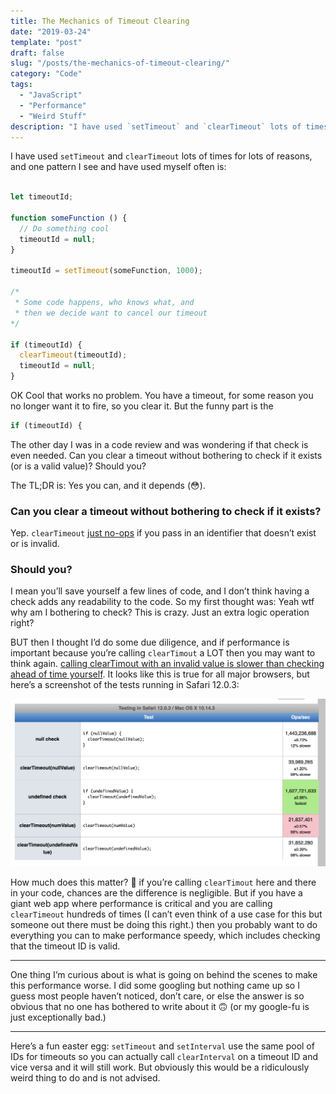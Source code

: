 ```yaml
---
title: The Mechanics of Timeout Clearing
date: "2019-03-24"
template: "post"
draft: false
slug: "/posts/the-mechanics-of-timeout-clearing/"
category: "Code"
tags:
  - "JavaScript"
  - "Performance"
  - "Weird Stuff"
description: "I have used `setTimeout` and `clearTimeout` lots of times for lots of reasons, and one pattern I see and have used myself often is…"
---
```


I have used `setTimeout` and `clearTimeout` lots of times for lots of reasons, and one pattern I see and have used myself often is:

```javascript

let timeoutId;

function someFunction () {
  // Do something cool
  timeoutId = null;
}

timeoutId = setTimeout(someFunction, 1000);

/*
 * Some code happens, who knows what, and
 * then we decide want to cancel our timeout
*/

if (timeoutId) {
  clearTimeout(timeoutId);
  timeoutId = null;
}
```

OK Cool that works no problem. You have a timeout, for some reason you no longer want it to fire, so you clear it. But the funny part is the

```javascript
if (timeoutId) {
```

The other day I was in a code review and was wondering if that check is even needed. Can you clear a timeout without bothering to check if it exists (or is a valid value)? Should you?

The TL;DR is: Yes you can, and it depends (😳).


### Can you clear a timeout without bothering to check if it exists?

Yep. `clearTimeout` [just no-ops](https://developer.mozilla.org/en-US/docs/Web/API/WindowOrWorkerGlobalScope/clearTimeout) if you pass in an identifier that doesn’t exist or is invalid.

### Should you?

I mean you’ll save yourself a few lines of code, and I don’t think having a check adds any readability to the code. So my first thought was: Yeah wtf why am I bothering to check? This is crazy. Just an extra logic operation right?

BUT then I thought I’d do some due diligence, and if performance is important because you’re calling `clearTimout` a LOT then you may want to think again. [calling clearTimout with an invalid value is slower than checking ahead of time yourself](https://jsperf.com/null-check-cleartimeout-vs-cleartimeout-null/8). It looks like this is true for all major browsers, but here’s a screenshot of the tests running in Safari 12.0.3:

![Screenshot of jsPerf results for timeout clearing](./timeouts.png)

How much does this matter? 🤷‍ if you’re calling `clearTimout` here and there in your code, chances are the difference is negligible. But if you have a giant web app where performance is critical and you are calling `clearTimeout` hundreds of times (I can’t even think of a use case for this but someone out there must be doing this right.) then you probably want to do everything you can to make performance speedy, which includes checking that the timeout ID is valid.

----

One thing I’m curious about is what is going on behind the scenes to make this performance worse. I did some googling but nothing came up so I guess most people haven’t noticed, don’t care, or else the answer is so obvious that no one has bothered to write about it 🙃 (or my google-fu is just exceptionally bad.)

----

Here’s a fun easter egg: `setTimeout` and `setInterval` use the same pool of IDs for timeouts so you can actually call `clearInterval` on a timeout ID and vice versa and it will still work. But obviously this would be a ridiculously weird thing to do and is not advised.
